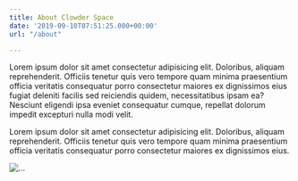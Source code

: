 ```yaml
---
title: About Clowder Space
date: '2019-09-10T07:51:25.000+00:00'
url: "/about"

---
```



Lorem ipsum dolor sit amet consectetur adipisicing elit. Doloribus, aliquam reprehenderit. Officiis tenetur quis vero tempore quam minima praesentium officia veritatis consequatur porro consectetur maiores ex dignissimos eius fugiat deleniti facilis sed reiciendis quidem, necessitatibus ipsam ea? Nesciunt eligendi ipsa eveniet consequatur cumque, repellat dolorum impedit excepturi nulla modi velit.

Lorem ipsum dolor sit amet consectetur adipisicing elit. Doloribus, aliquam reprehenderit. Officiis tenetur quis vero tempore quam minima praesentium officia veritatis consequatur porro consectetur maiores ex dignissimos eius.

<img src="/images/Events.png" class="card-img" alt="...">